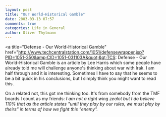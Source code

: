 ```yaml
---
layout: post
title: "Our World-Historical Gamble"
date: 2003-03-13 07:57
comments: true
categories: Life in General
author: Oliver Thylmann
---
```



&lt;a title=&quot;Defense - Our World-Historical Gamble&quot; href=&quot;http://www.techcentralstation.com/1051/defensewrapper.jsp?PID=1051-350&amp;CID=1051-031103A&quot;&gt;TCS: Defense - Our World-Historical Gamble is an article by Lee Harris which some people have already told me will challenge anyone's thinking about war with Irak. I am half through and it is interesting. Sometimes I have to say that he seems to be a bit quick in his conclusions, but I simply think you might want to read this. 

On a related not, this got me thinking too. It's from somebody from the TMF boards I count as my friends: *I am not a right wing zealot but I do believe 110% that as the article states &quot;until they play by our rules, we must play by theirs&quot; in terms of how we fight this &quot;enemy&quot;.*


